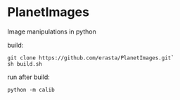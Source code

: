 # PlanetImages
Image manipulations in python

build:
```
git clone https://github.com/erasta/PlanetImages.git`
sh build.sh
```

run after build:
```
python -m calib
```


